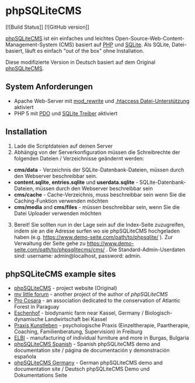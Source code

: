 # phpSQLiteCMS
[![Build Status]] [![GitHub version]]


<a href="https://www.demo-seite.com/path/to/phpsqlitecms/">phpSQLiteCMS</a> ist ein einfaches und leichtes Open-Source-Web-Content-Management-System (CMS) basiert auf <a href="http://php.net/">PHP</a> und <a href="http://www.sqlite.org/">SQLite</a>. Als SQLite, Datei-basiert, l&#228;uft es einfach "out of the box" ohne Installation.

Diese modifizierte Version in Deutsch basiert auf dem Original <a href="http://phpsqlitecms.net/">phpSQLiteCMS</a>.


System Anforderungen
--------------------

* Apache Web-Server mit <a href="http://httpd.apache.org/docs/2.4/mod/mod_rewrite.html">mod_rewrite</a> und <a href="http://httpd.apache.org/docs/2.4/howto/htaccess.html">.htaccess Datei-Unterst&#252;tzung </a> aktiviert
* PHP 5 mit <a href="http://php.net/manual/en/book.pdo.php">PDO</a> und <a href="http://php.net/manual/en/ref.pdo-sqlite.php">SQLite Treiber</a> aktiviert

Installation
------------

1. Lade die Scriptdateien auf deinen Server
2. Abh&#228;ngig von der Serverkonfiguration m&#252;ssen die Schreibrechte der folgenden Dateien / Verzeichnisse ge&#228;ndernt werden:
  * **cms/data** - Verzeichnis der SQLite-Datenbank-Dateien, m&#252;ssen durch den Webserver beschreibbar sein.
  * **content.sqlite**, **entries.sqlite** und **userdata.sqlite** - SQLite-Datenbank-Dateien, m&#252;ssen durch den Webserver beschreibbar sein
  * **cms/cache** - Cache-Verzeichnis, muss beschreibbar sein wenn Sie die Caching-Funktion verwenden m&#246;chten
  * **cms/media** and **cms/files** - m&#252;ssen beschreibbar sein, wenn Sie die Datei Uploader verwenden m&#246;chten
3. Bereit! Sie sollten nun in der Lage sein auf die Index-Seite zuzugreifen, indem sie an die Adresse surfen wo sie phpSQLiteCMS hochgeladen haben (e.g. https://www.demo-seite.com/path/to/phpsqlite/ ). Zur Verwaltung der Seite gehe zu https://www.demo-seite.com/path/to/phpsqlitecms/cms/ . Die Standard-Admin-Userdaten sind: username: admin@localhost, password: admin.

phpSQLiteCMS example sites
--------------------------

* <a href="http://phpsqlitecms.net/">phpSQLiteCMS</a> - project website (Original)
* <a href="http://mylittleforum.net/">my little forum</a> - another project of the author of *phpSQLiteCMS*
* <a href="http://procosara.org/">Pro Cosara</a> - an association dedicated to the conservation of Atlantic Forest in Paraguay
* <a href="http://www.eschenhof-online.de/">Eschenhof</a> - biodynamic farm near Kassel, Germany / Biologisch-dynamische Landwirtschaft bei Kassel
* <a href="http://praxis-kunstleben.de/">Praxis Kunstleben</a> - psychologische Praxis (Einzeltherapie, Paartherapie, Coaching, Familienberatung, Supervision) in Freiburg
* <a href="http://www.elbi-bs.com/">ELBI</a> - manufacturing of individual furniture and more in Burgas, Bulgaria
* <a href="http://phpsqlitecms.cu.cc/">phpSQLiteCMS Spanish</a> - Spanish phpSQLiteCMS demo and documentation site / página de documentación y demonstración española
* <a href="https://www.demo-seite.com/path/to/phpsqlitecms/">phpSQLiteCMS Germany</a> - German phpSQLiteCMS demo and documentation site / Deutsch phpSQLiteCMS Demo und Dokumentations Seite
